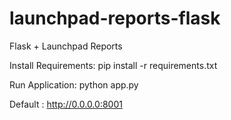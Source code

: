 # launchpad-reports-flask
Flask + Launchpad Reports

Install Requirements: pip install -r requirements.txt

Run Application: python app.py

Default : http://0.0.0.0:8001
